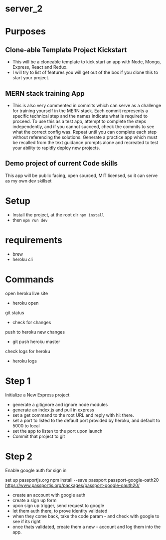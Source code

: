 # server_2

# Purposes

## Clone-able Template Project Kickstart

- This will be a cloneable template to kick start an app with Node, Mongo, Express, React and Redux.
- I will try to list of features you will get out of the box if you clone this to start your project.

## MERN stack training App

- This is also very commented in commits which can serve as a challenge for training yourself in the MERN stack. Each commit represents a specific technical step and the names indicate what is required to proceed. To use this as a test app, attempt to complete the steps independently, and if you cannot succeed, check the commits to see what the correct config was. Repeat until you can complete each step without referencing the solutions.
  Generate a practice app which must be recalled from the text guidance prompts alone and recreated to test your ability to rapidly deploy new projects.

## Demo project of current Code skills

This app will be public facing, open sourced, MIT licensed, so it can serve as my own dev skillset

# Setup

- Install the project, at the root dir
  `npm install`
- then `npm run dev`

# requirements

- brew
- heroku cli

# Commands

open heroku live site

- heroku open

git status

- check for changes

push to heroku new changes

- git push heroku master

check logs for heroku

- heroku logs

# Step 1

Initialize a New Express project

- generate a gitignore and ignore node modules
- generate an index.js and pull in express
- set a get command to the root URL and reply with hi: there.
- set a port to listed to the default port provided by heroku, and default to 5000 to local
- set the app to listen to the port upon launch
- Commit that project to git

# Step 2

Enable google auth for sign in

set up passportjs.org
npm install --save passport passport-google-oath20
https://www.passportjs.org/packages/passport-google-oauth20/

- create an account with google auth
- create a sign up form
- upon sign up trigger, send request to google
- let them auth there, to prove identity validated
- when they come back, take the code param - and check with google to see if its right
- once thats validated, create them a new - account and log them into the app.
